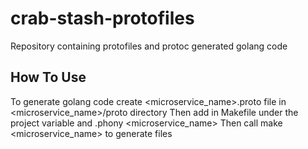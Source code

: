 # crab-stash-protofiles
Repository containing protofiles and protoc generated golang code

## How To Use
To generate golang code create <microservice_name>.proto file in <microservice_name>/proto directory
Then add in Makefile under the project variable and .phony <microservice_name>
Then call make <microservice_name> to generate files
